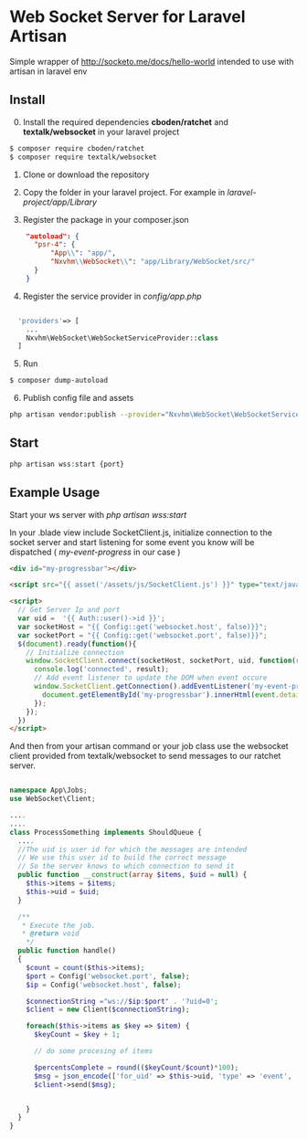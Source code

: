 # Web Socket Server for Laravel Artisan

Simple wrapper of http://socketo.me/docs/hello-world intended to use with artisan in laravel env

## Install
0. Install the required dependencies **cboden/ratchet** and **textalk/websocket** in your laravel project

```bash
$ composer require cboden/ratchet
$ composer require textalk/websocket
```

1. Clone or download the repository      

2. Copy the folder in your laravel project. For example in *laravel-project/app/Library*      

3. Register the package in your composer.json
```json
    "autoload": {
      "psr-4": {
          "App\\": "app/",
          "Nxvhm\\WebSocket\\": "app/Library/WebSocket/src/"
      }
    }
```
4. Register the service provider in *config/app.php*
```php

  'providers'=> [
    ...
    Nxvhm\WebSocket\WebSocketServiceProvider::class
  ]

```

5. Run 
```bash
$ composer dump-autoload
```

6. Publish config file and assets
```bash
php artisan vendor:publish --provider="Nxvhm\WebSocket\WebSocketServiceProvier"
```

## Start
```php
php artisan wss:start {port}
```

## Example Usage

Start your ws server with *php artisan wss:start*                  

In your .blade view include SocketClient.js, initialize connection to the socket server and start listening for some event you know will be dispatched ( *my-event-progress* in our case )
```html
<div id="my-progressbar"></div>

<script src="{{ asset('/assets/js/SocketClient.js') }}" type="text/javascript"></script>

<script>
  // Get Server Ip and port
  var uid =  '{{ Auth::user()->id }}';
  var socketHost = "{{ Config::get('websocket.host', false)}}";
  var socketPort = "{{ Config::get('websocket.port', false)}}";
  $(document).ready(function(){
    // Initialize connection
    window.SocketClient.connect(socketHost, socketPort, uid, function(result) {
      console.log('connected', result);
      // Add event listener to update the DOM when event occure
      window.SocketClient.getConnection().addEventListener('my-event-progress', function(event){
        document.getElementById('my-progressbar').innerHtml(event.detail);
      });
    });
  })
</script>
```

And then from your artisan command or your job class use the websocket client provided 
from textalk/websocket to send messages to our ratchet server.

```php

namespace App\Jobs;
use WebSocket\Client;

....
....
class ProcessSomething implements ShouldQueue {
  ....
  //The uid is user id for which the messages are intended
  // We use this user id to build the correct message
  // So the server knows to which connection to send it
  public function __construct(array $items, $uid = null) {
    $this->items = $items;
    $this->uid = $uid;
  }

  /**
   * Execute the job.
   * @return void
    */
  public function handle()
  {
    $count = count($this->items);
    $port = Config('websocket.port', false);
    $ip = Config('websocket.host', false);

    $connectionString ="ws://$ip:$port" . '?uid=0';
    $client = new Client($connectionString);

    foreach($this->items as $key => $item) {
      $keyCount = $key + 1;

      // do some procesing of items

      $percentsComplete = round(($keyCount/$count)*100);
      $msg = json_encode(['for_uid' => $this->uid, 'type' => 'event', 'name' => 'my-event-progress', 'value' => $percentsComplete]);
      $client->send($msg);


    }    
  }
}
